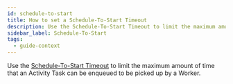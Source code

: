 ```yaml
---
id: schedule-to-start
title: How to set a Schedule-To-Start Timeout
description: Use the Schedule-To-Start Timeout to limit the maximum amount of time that an Activity Task can be enqueued to be picked up by a Worker.
sidebar_label: Schedule-To-Start
tags:
  - guide-context
---
```


Use the [Schedule-To-Start Timeout](/concepts/what-is-a-schedule-to-start-timeout) to limit the maximum amount of time that an Activity Task can be enqueued to be picked up by a Worker.

